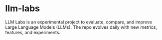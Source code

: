 # llm-labs
LLM Labs is an experimental project to evaluate, compare, and improve Large Language Models (LLMs).   The repo evolves daily with new metrics, features, and experiments.
